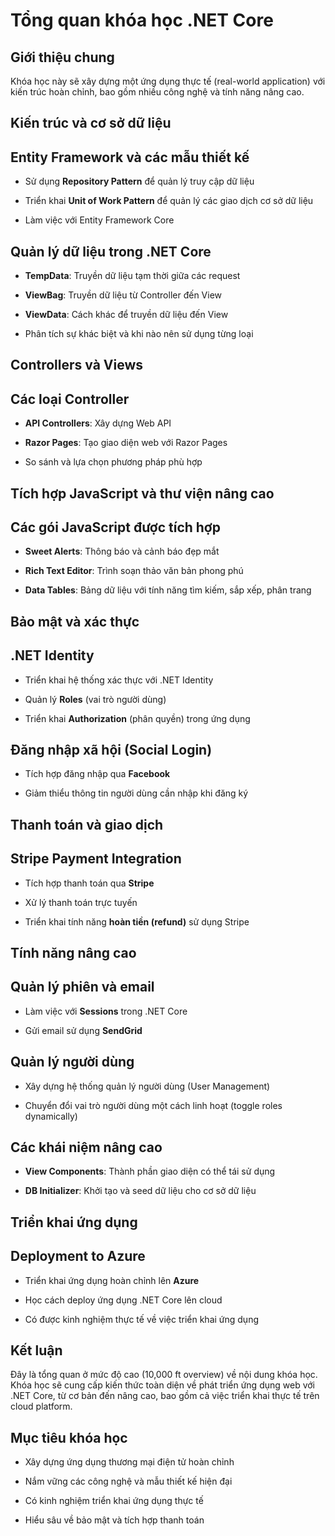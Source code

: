 # Tổng quan khóa học .NET Core

## Giới thiệu chung

Khóa học này sẽ xây dựng một ứng dụng thực tế (real-world application) với kiến trúc hoàn chỉnh, bao gồm nhiều công nghệ và tính năng nâng cao.

## Kiến trúc và cơ sở dữ liệu

## Entity Framework và các mẫu thiết kế

- Sử dụng **Repository Pattern** để quản lý truy cập dữ liệu
    
- Triển khai **Unit of Work Pattern** để quản lý các giao dịch cơ sở dữ liệu
    
- Làm việc với Entity Framework Core
    

## Quản lý dữ liệu trong .NET Core

- **TempData**: Truyền dữ liệu tạm thời giữa các request
    
- **ViewBag**: Truyền dữ liệu từ Controller đến View
    
- **ViewData**: Cách khác để truyền dữ liệu đến View
    
- Phân tích sự khác biệt và khi nào nên sử dụng từng loại
    

## Controllers và Views

## Các loại Controller

- **API Controllers**: Xây dựng Web API
    
- **Razor Pages**: Tạo giao diện web với Razor Pages
    
- So sánh và lựa chọn phương pháp phù hợp
    

## Tích hợp JavaScript và thư viện nâng cao

## Các gói JavaScript được tích hợp

- **Sweet Alerts**: Thông báo và cảnh báo đẹp mắt
    
- **Rich Text Editor**: Trình soạn thảo văn bản phong phú
    
- **Data Tables**: Bảng dữ liệu với tính năng tìm kiếm, sắp xếp, phân trang
    

## Bảo mật và xác thực

## .NET Identity

- Triển khai hệ thống xác thực với .NET Identity
    
- Quản lý **Roles** (vai trò người dùng)
    
- Triển khai **Authorization** (phân quyền) trong ứng dụng
    

## Đăng nhập xã hội (Social Login)

- Tích hợp đăng nhập qua **Facebook**
    
- Giảm thiểu thông tin người dùng cần nhập khi đăng ký
    

## Thanh toán và giao dịch

## Stripe Payment Integration

- Tích hợp thanh toán qua **Stripe**
    
- Xử lý thanh toán trực tuyến
    
- Triển khai tính năng **hoàn tiền (refund)** sử dụng Stripe
    

## Tính năng nâng cao

## Quản lý phiên và email

- Làm việc với **Sessions** trong .NET Core
    
- Gửi email sử dụng **SendGrid**
    

## Quản lý người dùng

- Xây dựng hệ thống quản lý người dùng (User Management)
    
- Chuyển đổi vai trò người dùng một cách linh hoạt (toggle roles dynamically)
    

## Các khái niệm nâng cao

- **View Components**: Thành phần giao diện có thể tái sử dụng
    
- **DB Initializer**: Khởi tạo và seed dữ liệu cho cơ sở dữ liệu
    

## Triển khai ứng dụng

## Deployment to Azure

- Triển khai ứng dụng hoàn chỉnh lên **Azure**
    
- Học cách deploy ứng dụng .NET Core lên cloud
    
- Có được kinh nghiệm thực tế về việc triển khai ứng dụng
    

## Kết luận

Đây là tổng quan ở mức độ cao (10,000 ft overview) về nội dung khóa học. Khóa học sẽ cung cấp kiến thức toàn diện về phát triển ứng dụng web với .NET Core, từ cơ bản đến nâng cao, bao gồm cả việc triển khai thực tế trên cloud platform.

## Mục tiêu khóa học

- Xây dựng ứng dụng thương mại điện tử hoàn chỉnh
    
- Nắm vững các công nghệ và mẫu thiết kế hiện đại
    
- Có kinh nghiệm triển khai ứng dụng thực tế
    
- Hiểu sâu về bảo mật và tích hợp thanh toán